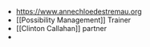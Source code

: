 - https://www.annechloedestremau.org
- [[Possibility Management]] Trainer
- [[Clinton Callahan]] partner
-